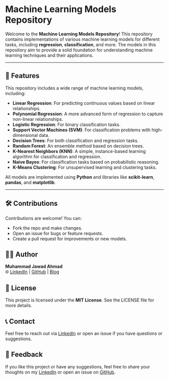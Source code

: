 # Machine Learning Models Repository

Welcome to the **Machine Learning Models Repository**! This repository contains implementations of various machine learning models for different tasks, including **regression**, **classification**, and more. The models in this repository aim to provide a solid foundation for understanding machine learning techniques and their applications.

---

## 🚀 Features

This repository includes a wide range of machine learning models, including:

- **Linear Regression**: For predicting continuous values based on linear relationships.
- **Polynomial Regression**: A more advanced form of regression to capture non-linear relationships.
- **Logistic Regression**: For binary classification tasks.
- **Support Vector Machines (SVM)**: For classification problems with high-dimensional data.
- **Decision Trees**: For both classification and regression tasks.
- **Random Forest**: An ensemble method based on decision trees.
- **K-Nearest Neighbors (KNN)**: A simple, instance-based learning algorithm for classification and regression.
- **Naive Bayes**: For classification tasks based on probabilistic reasoning.
- **K-Means Clustering**: For unsupervised learning and clustering tasks.

All models are implemented using **Python** and libraries like **scikit-learn**, **pandas**, and **matplotlib**.

---

## 🛠️ Contributions
Contributions are welcome! You can:

- Fork the repo and make changes.
- Open an issue for bugs or feature requests.
- Create a pull request for improvements or new models.

## 👨‍💻 Author
**Muhammad Jawad Ahmad**  
🌐 [LinkedIn](https://www.linkedin.com/in/jawadahmadcs/) | [GitHub](https://github.com/JawadAhmadCS) | [Blog](https://jawadahmadcs.blogspot.com/)


## 📄 License
This project is licensed under the **MIT License**. See the LICENSE file for more details.

## 📞 Contact
Feel free to reach out via [LinkedIn](https://www.linkedin.com/in/jawadahmadcs/) or open an issue if you have questions or suggestions.

## 🌟 Feedback
If you like this project or have any suggestions, feel free to share your thoughts on my [LinkedIn](https://www.linkedin.com/in/jawadahmadcs/) or open an issue on [GitHub](https://github.com/JawadAhmadCS).


